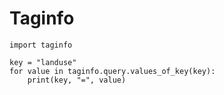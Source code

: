 # Taginfo

```
import taginfo

key = "landuse"
for value in taginfo.query.values_of_key(key):
    print(key, "=", value)
```
